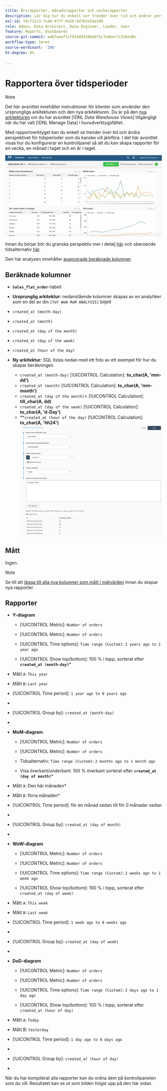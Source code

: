 ```yaml
---
title: Årsrapporter, månadsrapporter och veckorapporter
description: Lär dig hur du enkelt ser trender över tid och ändrar perspektiv för tidsperioder som du kanske vill jämföra.
exl-id: 74cf11c3-7ce0-477f-9a28-9d782e5da3d9
role: Admin, Data Architect, Data Engineer, Leader, User
feature: Reports, Dashboards
source-git-commit: adb7aaef1cf914d43348abf5c7e4bec7c51bed0c
workflow-type: tm+mt
source-wordcount: '286'
ht-degree: 0%

---
```


# Rapportera över tidsperioder

>[!NOTE]
>
>Det här avsnittet innehåller instruktioner för klienter som använder den ursprungliga arkitekturen och den nya arkitekturen. Du är på den [nya arkitekturen](../../administrator/account-management/new-architecture.md) om du har avsnittet [!DNL _Data Warehouse Views_] tillgängligt när du har valt [!DNL Manage Data] i huvudverktygsfältet.

Med rapportverktyget kan du enkelt se trender över tid och ändra perspektivet för tidsperioder som du kanske vill jämföra. I det här avsnittet visas hur du konfigurerar en kontrollpanel så att du kan skapa rapporter för en vecka, en månad i taget och en år i taget.

![](../../assets/Wow__mom__yoy.png)

Innan du börjar bör du granska perspektiv mer i detalj [här](../../tutorials/using-visual-report-builder.md) och oberoende tidsalternativ [här](../../tutorials/time-options-visual-rpt-bldr.md).

Den här analysen innehåller [avancerade beräknade kolumner](../data-warehouse-mgr/adv-calc-columns.md).

## Beräknade kolumner

* **`Sales_flat_order`**-tabell
* **Ursprunglig arkitektur:** nedanstående kolumner skapas av en analytiker som en del av din `[YoY WoW MoM ANALYSIS]` biljett
* `created_at (month-day)`
* `created_at (month)`
* `created_at (day of the month)`
* `created_at (day of the week)`
* `created_at (hour of the day)`

* **Ny arkitektur:** SQL listas nedan med ett foto av ett exempel för hur du skapar beräkningen
   * `created_at (month-day)` [!UICONTROL Calculation]: **to_char(A, &#39;mm-dd&#39;)**
   * `created_at (month)` [!UICONTROL Calculation]: **to_char(A, &#39;mm-month&#39;)**
   * `created_at (day of the month)`&lt; [!UICONTROL Calculation]: **till_char(A, dd)**
   * `created_at (day of the week)` [!UICONTROL Calculation]: **to_char(A, &#39;d-Day&#39;)**
   * **`created_at (hour of the day)` [!UICONTROL Calculation]: **to_char(A, &#39;hh24&#39;)**
     ![](../../assets/new-arch-create-calc.png)

## Mått

Ingen.

>[!NOTE]
>
>Se till att [lägga till alla nya kolumner som mått i mätvärden](../data-warehouse-mgr/manage-data-dimensions-metrics.md) innan du skapar nya rapporter.

## Rapporter

* **Y-diagram**
   * [!UICONTROL Metric]: `Number of orders`

   * [!UICONTROL Metric]: `Number of orders`
   * [!UICONTROL Time options]: `Time range (Custom)`: `2 years ago to 1 year ago`

   * [!UICONTROL Show top/bottom]: 100 % i topp, sorterat efter **`created_at (month-day)`***

* Mått `A`: `This year`
* Mått `B`: `Last year`
* [!UICONTROL Time period]: `1 year ago to 0 years ago`
* 
  [!UICONTROL Interval]: `None`
* [!UICONTROL Group by]: `created_at (month-day)`
* 
  [!UICONTROL Chart Type]: `Line`

* **MoM-diagram**
   * [!UICONTROL Metric]: `Number of orders`

   * [!UICONTROL Metric]: `Number of orders`
   * Tidsalternativ: `Time range (Custom)`: `2 months ago to 1 month ago`

   * Visa överkant/underkant: 100 % överkant sorterat efter **`created_at (day of month)`***

* Mått `A`: Den här månaden*
* Mått `B`: förra månaden*
* [!UICONTROL Time period]: för en månad sedan till för 0 månader sedan
* 
  [!UICONTROL Interval]: None
* [!UICONTROL Group by]: `created_at (day of month)`
* 
  [!UICONTROL Chart Type]: Line

* **WoW-diagram**
   * [!UICONTROL Metric]: `Number of orders`

   * [!UICONTROL Metric]: `Number of orders`
   * [!UICONTROL Time options]: `Time range (Custom)`: `2 weeks ago to 1 week ago`

   * [!UICONTROL Show top/bottom]: 100 % i topp, sorterat efter `created_at (day of week)`

* Mått `A`: `This week`
* Mått `B`: `Last week`
* [!UICONTROL Time period]: `1 week ago to 0 weeks ago`
* 
  [!UICONTROL Interval]: `None`
* [!UICONTROL Group by]: `created_at (day of week)`
* 
  [!UICONTROL Chart Type]: `Line`

* **DoD-diagram**
   * [!UICONTROL Metric]: `Number of orders`

   * [!UICONTROL Metric]: `Number of orders`
   * [!UICONTROL Time options]: `Time range (Custom)`: `2 days ago to 1 day ago`

   * [!UICONTROL Show top/bottom]: 100 % i topp, sorterat efter `created_at (hour of day)`

* Mått `A`: `Today`
* Mått B: `Yesterday`
* [!UICONTROL Time period]: `1 day ago to 0 days ago`
* 
  [!UICONTROL Interval]: `None`
* [!UICONTROL Group by]: `created_at (hour of day)`
* 
  [!UICONTROL Chart Type]: `Line`

När du har kompilerat alla rapporter kan du ordna dem på kontrollpanelen som du vill. Resultatet kan se ut som bilden högst upp på den här sidan.
